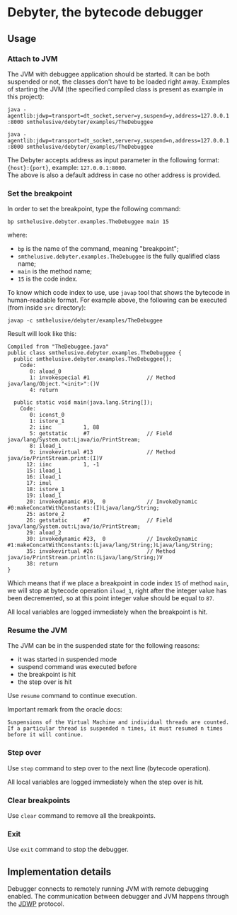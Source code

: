 # Debyter, the bytecode debugger
## Usage
### Attach to JVM
The JVM with debuggee application should be started. 
It can be both suspended or not, the classes don't have to be loaded right away. 
Examples of starting the JVM (the specified compiled class is present as example in this project):

`java -agentlib:jdwp=transport=dt_socket,server=y,suspend=y,address=127.0.0.1:8000 smthelusive/debyter/examples/TheDebuggee`

`java -agentlib:jdwp=transport=dt_socket,server=y,suspend=n,address=127.0.0.1:8000 smthelusive/debyter/examples/TheDebuggee`

The Debyter accepts address as input parameter in the following format:
`{host}:{port}`, example: `127.0.0.1:8000`.\
The above is also a default address in case no other address is provided.

### Set the breakpoint
In order to set the breakpoint, type the following command:

`bp smthelusive.debyter.examples.TheDebuggee main 15` 

where: 

- `bp` is the name of the command, meaning "breakpoint";
- `smthelusive.debyter.examples.TheDebuggee` is the fully qualified class name;
- `main` is the method name;
- `15` is the code index.

To know which code index to use, use `javap` tool 
that shows the bytecode in human-readable format. For example above, the
following can be executed (from inside `src` directory):

`javap -c smthelusive/debyter/examples/TheDebuggee`

Result will look like this:

```text
Compiled from "TheDebuggee.java"
public class smthelusive.debyter.examples.TheDebuggee {
  public smthelusive.debyter.examples.TheDebuggee();
    Code:
       0: aload_0
       1: invokespecial #1                  // Method java/lang/Object."<init>":()V
       4: return

  public static void main(java.lang.String[]);
    Code:
       0: iconst_0
       1: istore_1
       2: iinc          1, 88
       5: getstatic     #7                  // Field java/lang/System.out:Ljava/io/PrintStream;
       8: iload_1
       9: invokevirtual #13                 // Method java/io/PrintStream.print:(I)V
      12: iinc          1, -1
      15: iload_1
      16: iload_1
      17: imul
      18: istore_1
      19: iload_1
      20: invokedynamic #19,  0             // InvokeDynamic #0:makeConcatWithConstants:(I)Ljava/lang/String;
      25: astore_2
      26: getstatic     #7                  // Field java/lang/System.out:Ljava/io/PrintStream;
      29: aload_2
      30: invokedynamic #23,  0             // InvokeDynamic #1:makeConcatWithConstants:(Ljava/lang/String;)Ljava/lang/String;
      35: invokevirtual #26                 // Method java/io/PrintStream.println:(Ljava/lang/String;)V
      38: return
}
```

Which means that if we place a breakpoint in code index `15` of method `main`,
we will stop at bytecode operation `iload_1`, 
right after the integer value has been decremented, 
so at this point integer value should be equal to `87`.

All local variables are logged immediately when the breakpoint is hit.

### Resume the JVM
The JVM can be in the suspended state for the following reasons:
- it was started in suspended mode
- suspend command was executed before
- the breakpoint is hit
- the step over is hit

Use `resume` command to continue execution.

Important remark from the oracle docs:

`Suspensions of the Virtual Machine and individual threads are counted. 
If a particular thread is suspended n times, it must resumed n times before it will continue.`

### Step over
Use `step` command to step over to the next line (bytecode operation).

All local variables are logged immediately when the step over is hit.

### Clear breakpoints
Use `clear` command to remove all the breakpoints.

### Exit
Use `exit` command to stop the debugger.

## Implementation details
Debugger connects to remotely running JVM with remote debugging enabled.
The communication between debugger and JVM happens through the [JDWP](https://docs.oracle.com/javase/7/docs/technotes/guides/jpda/jdwp-spec.html) protocol.



